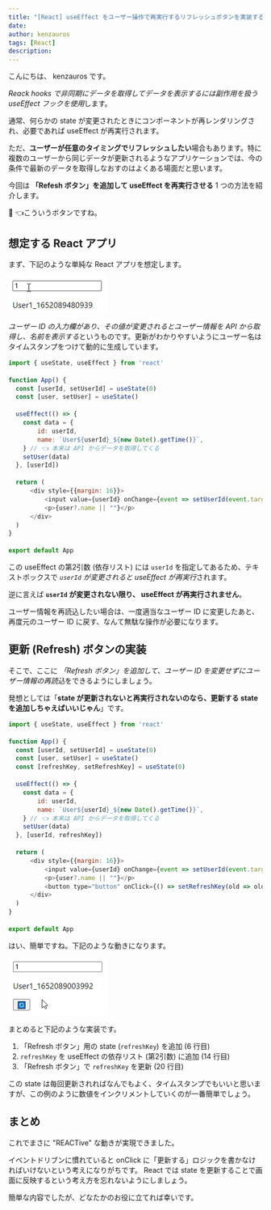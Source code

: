 ```yaml
---
title: "[React] useEffect をユーザー操作で再実行するリフレッシュボタンを実装する"
date: 
author: kenzauros
tags: [React]
description: 
---
```


こんにちは、 kenzauros です。

*Reack hooks で非同期にデータを取得してデータを表示するには副作用を扱う useEffect フックを使用*します。

通常、何らかの state が変更されたときにコンポーネントが再レンダリングされ、必要であれば useEffect が再実行されます。

ただ、**ユーザーが任意のタイミングでリフレッシュしたい**場合もあります。特に複数のユーザーから同じデータが更新されるようなアプリケーションでは、今の条件で最新のデータを取得しなおすのはよくある場面だと思います。

今回は **「Refesh ボタン」を追加して useEffect を再実行させる** 1 つの方法を紹介します。

🔄 👈こういうボタンですね。

## 想定する React アプリ

まず、下記のような単純な React アプリを想定します。

![](images/app_before.gif "元のApp")

*ユーザー ID の入力欄があり、その値が変更されるとユーザー情報を API から取得し、名前を表示する*というものです。更新がわかりやすいようにユーザー名はタイムスタンプをつけて動的に生成しています。

```js{numberLines:1}:title=元のApp.js
import { useState, useEffect } from 'react'

function App() {
  const [userId, setUserId] = useState(0)
  const [user, setUser] = useState()

  useEffect(() => {
    const data = {
        id: userId,
        name: `User${userId}_${new Date().getTime()}`,
    } // 👈 本来は API からデータを取得してくる
    setUser(data)
  }, [userId])

  return (
      <div style={{margin: 16}}>
          <input value={userId} onChange={event => setUserId(event.target.value)} />
          <p>{user?.name || ""}</p>
      </div>
  )
}

export default App
```

この useEffect の第2引数 (依存リスト) には `userId` を指定してあるため、テキストボックスで *`userId` が変更されると useEffect が再実行*されます。

逆に言えば **`userId` が変更されない限り、 useEffect が再実行されません**。

ユーザー情報を再読込したい場合は、一度適当なユーザー ID に変更したあと、再度元のユーザー ID に戻す、なんて無駄な操作が必要になります。

## 更新 (Refresh) ボタンの実装

そこで、ここに *「Refresh ボタン」を追加して、ユーザー ID を変更せずにユーザー情報の再読込*をできるようにしましょう。

発想としては「**state が更新されないと再実行されないのなら、更新する state を追加しちゃえばいいじゃん**」です。

```js{numberLines:1}{6,14,20}:title=Refreshボタン追加後のApp.js
import { useState, useEffect } from 'react'

function App() {
  const [userId, setUserId] = useState(0)
  const [user, setUser] = useState()
  const [refreshKey, setRefreshKey] = useState(0)

  useEffect(() => {
    const data = {
        id: userId,
        name: `User${userId}_${new Date().getTime()}`,
    } // 👈 本来は API からデータを取得してくる
    setUser(data)
  }, [userId, refreshKey])

  return (
      <div style={{margin: 16}}>
          <input value={userId} onChange={event => setUserId(event.target.value)} />
          <p>{user?.name || ""}</p>
          <button type="button" onClick={() => setRefreshKey(old => old + 1)}>🔄</button>
      </div>
  )
}

export default App
```

はい、簡単ですね。下記のような動きになります。

![](images/app_after.gif "Refreshボタン追加後のApp")

まとめると下記のような実装です。

1. 「Refresh ボタン」用の state (`refreshKey`) を追加 (6 行目)
2. `refreshKey` を useEffect の依存リスト (第2引数) に追加 (14 行目)
3. 「Refresh ボタン」で `refreshKey` を更新 (20 行目)

この state は毎回更新されればなんでもよく、タイムスタンプでもいいと思いますが、この例のように数値をインクリメントしていくのが一番簡単でしょう。

## まとめ

これでまさに "REACTive" な動きが実現できました。

イベントドリブンに慣れていると onClick に「更新する」ロジックを書かなければいけないという考えになりがちです。 React では state を更新することで画面に反映するという考え方を忘れないようにしましょう。

簡単な内容でしたが、どなたかのお役に立てれば幸いです。
